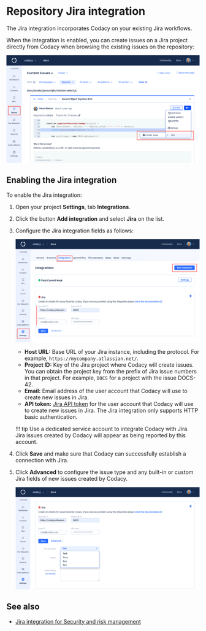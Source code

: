 # Repository Jira integration

The Jira integration incorporates Codacy on your existing Jira workflows.

When the integration is enabled, you can create issues on a Jira project directly from Codacy when browsing the existing issues on the repository:

![Jira integration for issues](images/jira-integration-issues.png)

## Enabling the Jira integration

To enable the Jira integration:

1.  Open your project **Settings**, tab **Integrations**.

1.  Click the button **Add integration** and select **Jira** on the list.

1.  Configure the Jira integration fields as follows:

    ![Enabling the Jira integration](images/jira-integration-enable.png)

    -   **Host URL:** Base URL of your Jira instance, including the protocol. For example, `https://mycompany.atlassian.net/`.
    -   **Project ID:** Key of the Jira project where Codacy will create issues. You can obtain the project key from the prefix of Jira issue numbers in that project. For example, `DOCS` for a project with the issue DOCS-42.
    -   **Email:** Email address of the user account that Codacy will use to create new issues in Jira.
    -   **API token:** [Jira API token](https://support.atlassian.com/atlassian-account/docs/manage-api-tokens-for-your-atlassian-account/#Create-an-API-token) for the user account that Codacy will use to create new issues in Jira. The Jira integration only supports HTTP basic authentication.

    !!! tip
        Use a dedicated service account to integrate Codacy with Jira. Jira issues created by Codacy will appear as being reported by this account.

1.  Click **Save** and make sure that Codacy can successfully establish a connection with Jira.

1.  Click **Advanced** to configure the issue type and any built-in or custom Jira fields of new issues created by Codacy.

    ![Advanced settings of the Jira integration](images/jira-integration-advanced.png)

## See also

-   [Jira integration for Security and risk management](../../organizations/integrations/jira-integration.md)
